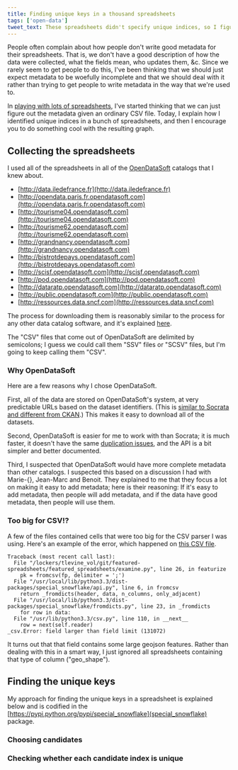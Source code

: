 ```yaml
---
title: Finding unique keys in a thousand spreadsheets
tags: ['open-data']
tweet_text: These spreadsheets didn't specify unique indices, so I figured them out.
---
```

People often complain about how people don't write good metadata for their
spreadsheets. That is, we don't have a good description of how the data were
collected, what the fields mean, who updates them, &c. Since we rarely seem
to get people to do this, I've been thinking that we should just expect
metadata to be woefully incomplete and that we should deal with it rather
than trying to get people to write metadata in the way that we're used to.

In [playing with lots of spreadsheets](/open-data), I've started thinking
that we can just figure out the metadata given an ordinary CSV file.
Today, I explain how I identified unique indices in a bunch of spreadsheets,
and then I encourage you to do something cool with the resulting graph.

## Collecting the spreadsheets
I used all of the spreadsheets in all of the [OpenDataSoft](https://opendatasoft.com)
catalogs that I knew about.

* [http://data.iledefrance.fr](http://data.iledefrance.fr)
* [http://opendata.paris.fr.opendatasoft.com](http://opendata.paris.fr.opendatasoft.com)
* [http://tourisme04.opendatasoft.com](http://tourisme04.opendatasoft.com)
* [http://tourisme62.opendatasoft.com](http://tourisme62.opendatasoft.com)
* [http://grandnancy.opendatasoft.com](http://grandnancy.opendatasoft.com)
* [http://bistrotdepays.opendatasoft.com](http://bistrotdepays.opendatasoft.com)
* [http://scisf.opendatasoft.com](http://scisf.opendatasoft.com)
* [http://pod.opendatasoft.com](http://pod.opendatasoft.com)
* [http://dataratp.opendatasoft.com](http://dataratp.opendatasoft.com)
* [http://public.opendatasoft.com](http://public.opendatasoft.com)
* [http://ressources.data.sncf.com](http://ressources.data.sncf.com)

The process for downloading them is reasonably
similar to the process for any other data catalog software, and it's explained
[here]().

The "CSV" files that come out of OpenDataSoft are delimited by semicolons;
I guess we could call them "SSV" files or "SCSV" files, but I'm going to keep
calling them "CSV".

### Why OpenDataSoft
Here are a few reasons why I chose OpenDataSoft.

First, all of the data are stored on OpenDataSoft's system, at very predictable URLs
based on the dataset identifiers.
(This is [similar to Socrata and different from CKAN]().)
This makes it easy to download all of the datasets.

Second, OpenDataSoft is easier for me to work with than Socrata; it is much faster,
it doesn't have the same [duplication issues](),
and the API is a bit simpler and better documented.

Third, I suspected that OpenDataSoft would have more complete metadata than other
catalogs. I suspected this based on a discussion I had with Marie-{}, Jean-Marc
and Benoit. They explained to me that they focus a lot on making it easy to add
metadata; here is their reasoning: If it's easy to add metadata, then people will
add metadata, and if the data have good metadata, then people will use them.

### Too big for CSV!?
A few of the files contained cells that were too big for the CSV parser I was using.
Here's an example of the error, which happened on
[this CSV file](http://public.opendatasoft.com/explore/dataset/scisf_housing_affordability_gap_by_neighborhood_san_francisco_ca/download?format=csv).

    Traceback (most recent call last):
      File "/lockers/tlevine_vol/git/featured-spreadsheets/featured_spreadsheets/examine.py", line 26, in featurize
        pk = fromcsv(fp, delimiter = ';')
      File "/usr/local/lib/python3.3/dist-packages/special_snowflake/api.py", line 6, in fromcsv
        return _fromdicts(header, data, n_columns, only_adjacent)
      File "/usr/local/lib/python3.3/dist-packages/special_snowflake/fromdicts.py", line 23, in _fromdicts
        for row in data:
      File "/usr/lib/python3.3/csv.py", line 110, in __next__
        row = next(self.reader)
    _csv.Error: field larger than field limit (131072)

It turns out that that field contains some large geojson features.
Rather than dealing with this in a smart way, I just ignored all
spreadsheets containing that type of column ("geo_shape").

## Finding the unique keys
My approach for finding the unique keys in a spreadsheet is explained
below and is codified in the
[https://pypi.python.org/pypi/special_snowflake](special_snowflake) package.

### Choosing candidates


### Checking whether each candidate index is unique
